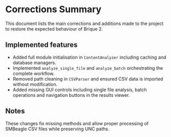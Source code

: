 # Corrections Summary

This document lists the main corrections and additions made to the project to restore the expected behaviour of Brique 2.

## Implemented features
- Added full module initialisation in `ContentAnalyzer` including caching and database managers.
- Implemented `analyze_single_file` and `analyze_batch` orchestrating the complete workflow.
- Removed path cleaning in `CSVParser` and ensured CSV data is imported without modification.
- Added missing GUI controls including single file analysis, batch operations and navigation buttons in the results viewer.

## Notes
These changes fix missing methods and allow proper processing of SMBeagle CSV files while preserving UNC paths.
